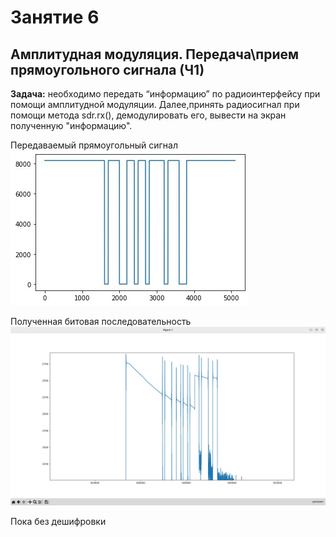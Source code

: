 # Занятие 6
## Амплитудная модуляция. Передача\прием прямоугольного сигнала (Ч1)

**Задача:** необходимо передать “информацию” по радиоинтерфейсу при помощи амплитудной модуляции. Далее,принять радиосигнал при помощи метода sdr.rx(), демодулировать его, вывести на экран полученную "информацию".

Передаваемый прямоугольный сигнал
![](https://github.com/MargQ/sdr_curse/blob/master/6_Lesson/Screenshots/sig.jpeg)

Полученная битовая последовательность
![](https://github.com/MargQ/sdr_curse/blob/master/6_Lesson/Screenshots/bits.jpeg)

Пока без дешифровки